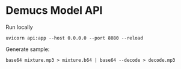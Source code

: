 # Demucs Model API

Run locally

```shell
uvicorn api:app --host 0.0.0.0 --port 8080 --reload
```

Generate sample:

```shell
base64 mixture.mp3 > mixture.b64 | base64 --decode > decode.mp3
```
